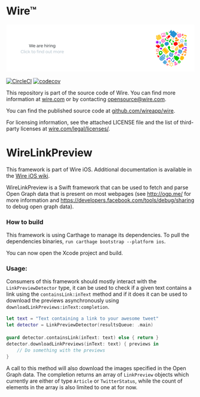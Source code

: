 # Wire™
[![Wire logo](https://github.com/wireapp/wire/blob/master/assets/header-small.png?raw=true)](https://wire.com/jobs/)

[![CircleCI](https://circleci.com/gh/wireapp/wire-ios-link-preview.svg?style=shield)](https://circleci.com/gh/wireapp/wire-ios-link-preview) [![codecov](https://codecov.io/gh/wireapp/wire-ios-link-preview/branch/develop/graph/badge.svg)](https://codecov.io/gh/wireapp/wire-ios-link-preview)


This repository is part of the source code of Wire. You can find more information at [wire.com](https://wire.com) or by contacting opensource@wire.com.

You can find the published source code at [github.com/wireapp/wire](https://github.com/wireapp/wire).

For licensing information, see the attached LICENSE file and the list of third-party licenses at [wire.com/legal/licenses/](https://wire.com/legal/licenses/).

# WireLinkPreview

This framework is part of Wire iOS. Additional documentation is available in the [Wire iOS wiki](https://github.com/wireapp/wire-ios/wiki).

WireLinkPreview is a Swift framework that can be used to fetch and parse Open Graph data that is present on most webpages (see http://ogp.me/ for more information and https://developers.facebook.com/tools/debug/sharing to debug open graph data).

### How to build

This framework is using Carthage to manage its dependencies. To pull the dependencies binaries, `run carthage bootstrap --platform ios`.

You can now open the Xcode project and build.

### Usage:

Consumers of this framework should mostly interact with the `LinkPreviewDetector` type, it can be used to check if a given text contains a link using the `containsLink:inText` method and if it does it can be used to download the previews asynchronously using `downloadLinkPreviews:inText:completion`.

```swift
let text = "Text containing a link to your awesome tweet"
let detector = LinkPreviewDetector(resultsQueue: .main)

guard detector.containsLink(inText: text) else { return }
detector.downloadLinkPreviews(inText: text) { previews in
    // Do something with the previews
}
```

A call to this method will also download the images specified in the Open Graph data. The completion returns an array of `LinkPreview` objects which currently are either of type `Article` or `TwitterStatus`, while the count of elements in the array is also limited to one at for now.
